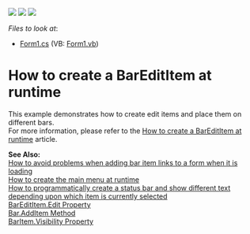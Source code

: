 <!-- default badges list -->
![](https://img.shields.io/endpoint?url=https://codecentral.devexpress.com/api/v1/VersionRange/128616319/10.1.6%2B)
[![](https://img.shields.io/badge/Open_in_DevExpress_Support_Center-FF7200?style=flat-square&logo=DevExpress&logoColor=white)](https://supportcenter.devexpress.com/ticket/details/E708)
[![](https://img.shields.io/badge/📖_How_to_use_DevExpress_Examples-e9f6fc?style=flat-square)](https://docs.devexpress.com/GeneralInformation/403183)
<!-- default badges end -->
<!-- default file list -->
*Files to look at*:

* [Form1.cs](./CS/Form1.cs) (VB: [Form1.vb](./VB/Form1.vb))
<!-- default file list end -->
# How to create a BarEditItem at runtime


<p>This example demonstrates how to create edit items and place them on different bars.<br />
For more information, please refer to the <a href="https://www.devexpress.com/Support/Center/p/A2924">How to create a BarEditItem at runtime</a> article.</p><p><strong>See Also:</strong><br />
<a href="https://www.devexpress.com/Support/Center/p/A496">How to avoid problems when adding bar item links to a form when it is loading</a><br />
<a href="https://www.devexpress.com/Support/Center/p/A2867">How to create the main menu at runtime</a><br />
<a href="https://www.devexpress.com/Support/Center/p/A2881">How to programmatically create a status bar and show different text depending upon which item is currently selected</a><br />
<a href="http://documentation.devexpress.com/#WindowsForms/DevExpressXtraBarsBarEditItem_Edittopic">BarEditItem.Edit Property</a><br />
<a href="http://documentation.devexpress.com/#WindowsForms/DevExpressXtraBarsBar_AddItemtopic">Bar.AddItem Method</a><br />
<a href="http://documentation.devexpress.com/#WindowsForms/DevExpressXtraBarsBarItem_Visibilitytopic">BarItem.Visibility Property</a></p>

<br/>


